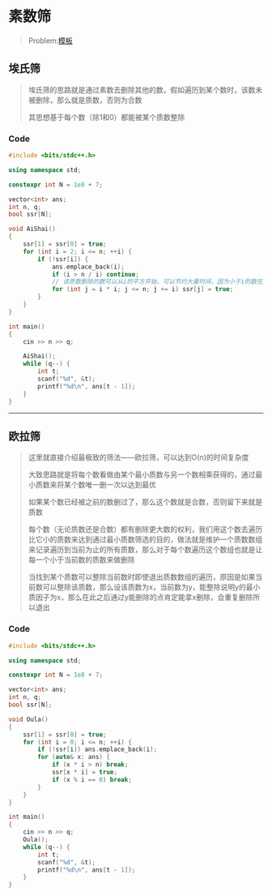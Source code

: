 # 素数筛

> Problem:[模板](https://www.luogu.com.cn/problem/P3383)

## 埃氏筛

> 埃氏筛的思路就是通过素数去删除其他的数，假如遍历到某个数时，该数未被删除，那么就是质数，否则为合数
>
> 其思想基于每个数（除1和0）都能被某个质数整除

### Code

```c++
#include <bits/stdc++.h>

using namespace std;

constexpr int N = 1e8 + 7;

vector<int> ans;
int n, q;
bool ssr[N];

void AiShai()
{
    ssr[1] = ssr[0] = true;
    for (int i = 2; i <= n; ++i) {
        if (!ssr[i]) {
            ans.emplace_back(i);
            if (i > n / i) continue;
            // 该质数删除的数可以从i的平方开始，可以节约大量时间，因为小于i的数在之前已经使用过了，也就是已经删除过一次了
            for (int j = i * i; j <= n; j += i) ssr[j] = true;
        }
    }
}

int main()
{
    cin >> n >> q;

    AiShai();
    while (q--) {
        int t;
        scanf("%d", &t);
        printf("%d\n", ans[t - 1]);
    }
}
```

---

##  欧拉筛

> 这里就直接介绍最极致的筛法——欧拉筛，可以达到O(n)的时间复杂度
>
> 大致思路就是将每个数看做由某个最小质数与另一个数相乘获得的，通过最小质数来将某个数唯一删一次以达到最优
>
> 如果某个数已经被之前的数删过了，那么这个数就是合数，否则留下来就是质数
>
> 每个数（无论质数还是合数）都有删除更大数的权利，我们用这个数去遍历比它小的质数来达到通过最小质数筛选的目的，做法就是维护一个质数数组来记录遍历到当前为止的所有质数，那么对于每个数遍历这个数组也就是让每一个小于当前数的质数来做删除
>
> 当找到某个质数可以整除当前数时即使退出质数数组的遍历，原因是如果当前数可以整除该质数，那么设该质数为x，当前数为y，能整除说明y的最小质因子为x，那么在此之后通过y能删除的点肯定能拿x删除，会重复删除所以退出

### Code

```c++
#include <bits/stdc++.h>

using namespace std;

constexpr int N = 1e8 + 7;

vector<int> ans;
int n, q;
bool ssr[N];

void Oula()
{
    ssr[1] = ssr[0] = true;
    for (int i = 0; i <= n; ++i) {
        if (!ssr[i]) ans.emplace_back(i);
        for (auto& x: ans) {
            if (x * i > n) break;
            ssr[x * i] = true;
            if (x % i == 0) break;
        }
    }
}

int main()
{
    cin >> n >> q;
    Oula();
    while (q--) {
        int t;
        scanf("%d", &t);
        printf("%d\n", ans[t - 1]);
    }
}
```

